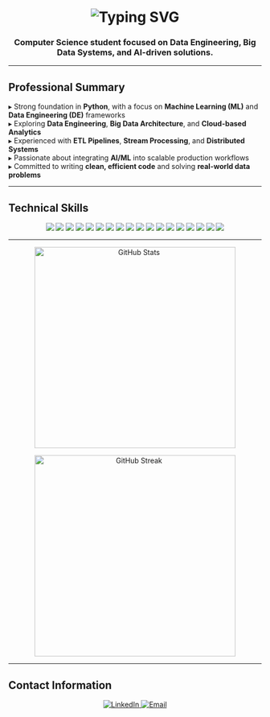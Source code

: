 <h1 align="center">
  <img src="https://readme-typing-svg.herokuapp.com/?font=Righteous&size=32&center=true&vCenter=true&width=500&height=70&duration=4000&lines=Welcome+to+my+GitHub+Profile" alt="Typing SVG" />
</h1>

<h3 align="center">Computer Science student focused on Data Engineering, Big Data Systems, and AI-driven solutions.</h3>

---

## Professional Summary
▸ Strong foundation in **Python**, with a focus on **Machine Learning (ML)** and **Data Engineering (DE)** frameworks  
▸ Exploring **Data Engineering**, **Big Data Architecture**, and **Cloud-based Analytics**  
▸ Experienced with **ETL Pipelines**, **Stream Processing**, and **Distributed Systems**  
▸ Passionate about integrating **AI/ML** into scalable production workflows  
▸ Committed to writing **clean, efficient code** and solving **real-world data problems**

---

## Technical Skills

<div align="center">
<img src="https://img.shields.io/badge/SQL-336791?style=for-the-badge&logo=postgresql&logoColor=white"/>
<img src="https://img.shields.io/badge/Python-3776AB?style=for-the-badge&logo=python&logoColor=white"/>
<img src="https://img.shields.io/badge/C++-00599C?style=for-the-badge&logo=c%2B%2B&logoColor=white"/>
<img src="https://img.shields.io/badge/Apache%20Spark-E35A16?style=for-the-badge&logo=apachespark&logoColor=white"/>
<img src="https://img.shields.io/badge/Kafka-231F20?style=for-the-badge&logo=apachekafka&logoColor=white"/>
<img src="https://img.shields.io/badge/Databricks-FF3621?style=for-the-badge&logo=databricks&logoColor=white"/>
<img src="https://img.shields.io/badge/Apache%20NiFi-0098D4?style=for-the-badge&logo=apachenifi&logoColor=white"/>
<img src="https://img.shields.io/badge/Apache%20Airflow-017CEE?style=for-the-badge&logo=apacheairflow&logoColor=white"/>
<img src="https://img.shields.io/badge/AWS-232F3E?style=for-the-badge&logo=amazonaws&logoColor=white"/>
<img src="https://img.shields.io/badge/GitHub-181717?style=for-the-badge&logo=github&logoColor=white"/>
<img src="https://img.shields.io/badge/Jupyter-F37626?style=for-the-badge&logo=jupyter&logoColor=white"/>
<img src="https://img.shields.io/badge/Linux-FCC624?style=for-the-badge&logo=linux&logoColor=black"/>
<img src="https://img.shields.io/badge/Git-F05032?style=for-the-badge&logo=git&logoColor=white"/>
<img src="https://img.shields.io/badge/TensorFlow-FF6F00?style=for-the-badge&logo=tensorflow&logoColor=white"/>
<img src="https://img.shields.io/badge/PyTorch-EE4C2C?style=for-the-badge&logo=pytorch&logoColor=white"/>
<img src="https://img.shields.io/badge/Keras-D00000?style=for-the-badge&logo=keras&logoColor=white"/>
<img src="https://img.shields.io/badge/Scikit--learn-F7931E?style=for-the-badge&logo=scikitlearn&logoColor=white"/>
<img src="https://img.shields.io/badge/OpenCV-5C3EE8?style=for-the-badge&logo=opencv&logoColor=white"/>

</div>

---

<div align="center">
  
  <!-- GitHub Stats -->
  <img 
    src="https://github-readme-stats.vercel.app/api?username=c2-tlhah&count_private=true&show_icons=true&theme=react&border_radius=8&bg_color=1F2937&icon_color=3B82F6&title_color=10B981&text_color=9CA3AF" 
    width="400" 
    alt="GitHub Stats" 
  />
  
  <!-- GitHub Streak -->
 <img 
    src="https://streak-stats.demolab.com?user=c2-tlhah&theme=react&border_radius=8&background=1F2937&stroke=000000&ring=10B981&fire=F59E0B&currStreakLabel=E5E7EB&sideNums=10B981&currStreakNum=3B82F6&dates=9CA3AF&sideLabels=F3F4F6" 
    width="400" 
    alt="GitHub Streak" 
  />

</div>


---

## Contact Information

<div align="center">
  <a href="https://www.linkedin.com/in/muhammad-talha-ramzan" target="_blank">
    <img src="https://img.shields.io/badge/LinkedIn-0A66C2?style=for-the-badge&logo=linkedin&logoColor=white" alt="LinkedIn">
  </a>
  <a href="mailto:c2.tlhah@gmail.com">
    <img src="https://img.shields.io/badge/Email-D14836?style=for-the-badge&logo=gmail&logoColor=white" alt="Email">
  </a>
</div>
